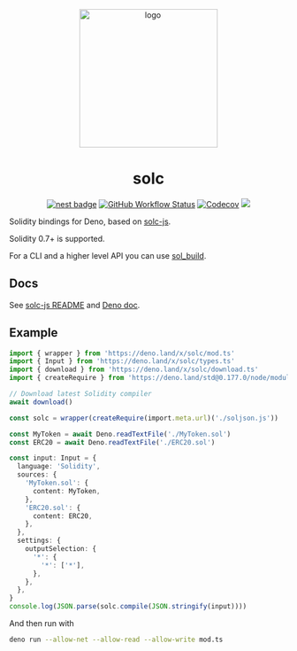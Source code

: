 <div align="center">

<img alt="logo" height="250px" src="https://bafkreicd4u5jhqcnhztqhi3dkvefx3ccooimkqca33ipjo4njyzfus5nfu.ipfs.dweb.link" />

# solc

[![nest badge][nest-badge]](https://nest.land/package/solc) [![GitHub Workflow Status][gh-actions-img]][github-actions]
[![Codecov][cov-badge-url]][cov-url] [![][code-quality-img]][code-quality]

</div>

Solidity bindings for Deno, based on [solc-js](https://github.com/ethereum/solc-js).

Solidity 0.7+ is supported.

For a CLI and a higher level API you can use [sol_build](https://github.com/deno-web3/sol_build).

## Docs

See [solc-js README](https://github.com/ethereum/solc-js#readme) and [Deno doc](https://deno.land/x/solc/mod.ts).

## Example

```ts
import { wrapper } from 'https://deno.land/x/solc/mod.ts'
import { Input } from 'https://deno.land/x/solc/types.ts'
import { download } from 'https://deno.land/x/solc/download.ts'
import { createRequire } from 'https://deno.land/std@0.177.0/node/module.ts'

// Download latest Solidity compiler
await download()

const solc = wrapper(createRequire(import.meta.url)('./soljson.js'))

const MyToken = await Deno.readTextFile('./MyToken.sol')
const ERC20 = await Deno.readTextFile('./ERC20.sol')

const input: Input = {
  language: 'Solidity',
  sources: {
    'MyToken.sol': {
      content: MyToken,
    },
    'ERC20.sol': {
      content: ERC20,
    },
  },
  settings: {
    outputSelection: {
      '*': {
        '*': ['*'],
      },
    },
  },
}
console.log(JSON.parse(solc.compile(JSON.stringify(input))))
```

And then run with

```sh
deno run --allow-net --allow-read --allow-write mod.ts
```

[code-quality-img]: https://img.shields.io/codefactor/grade/github/deno-web3/solc?style=for-the-badge&color=626890&
[code-quality]: https://www.codefactor.io/repository/github/deno-web3/solc
[nest-badge]: https://img.shields.io/badge/publushed%20on-nest.land-626890?style=for-the-badge
[cov-badge-url]: https://img.shields.io/coveralls/github/deno-web3/solc?style=for-the-badge&color=626890&
[cov-url]: https://coveralls.io/github/deno-web3/solc
[github-actions]: https://github.com/tinyhttp/deno-web3/solc
[gh-actions-img]: https://img.shields.io/github/actions/workflow/status/deno-web3/solc/main.yml?branch=master&style=for-the-badge&color=626890&label=&logo=github
